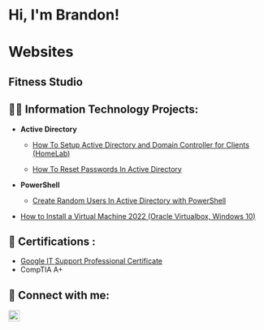 <h1>Hi, I'm Brandon!

<h1>Websites</h1>
<h2>Fitness Studio</h2>

<h2>👨‍💻 Information Technology Projects:</h2>

- <b>Active Directory </b>
  - [How To Setup Active Directory and Domain Controller for Clients (HomeLab)](https://github.com/BrandonL99/Active-Directory-and-Domain-Controller-Setup)

  - [How To Reset Passwords In Active Directory](https://github.com/BrandonL99/How-To-Reset-Passwords-In-Active-Directory)
  
- <b>PowerShell</b>
  - [Create Random Users In Active Directory with PowerShell](https://github.com/BrandonL99/AD-PS-Create-Random-User)

- [How to Install a Virtual Machine 2022 (Oracle Virtualbox, Windows 10)](https://github.com/BrandonL99/How-To-Set-Up-A-VirtualBox)

<h2>📄 Certifications :</h2>

  - [Google IT Support Professional Certificate](https://coursera.org/share/de5d2daebee401faa0096017b87f1ef1)
  - CompTIA A+
  
<h2> 🤳 Connect with me:</h2>

[<img align="left" alt="BrandonLorenzo | LinkedIn" width="22px" src="https://cdn.jsdelivr.net/npm/simple-icons@v3/icons/linkedin.svg" />][linkedin]


[twitter]: https://twitter.com/brandonlorenzo
[youtube]: https://www.youtube.com/c/brandonlorenzo
[instagram]: https://www.instagram.com/brandonlorenzo/
[linkedin]: https://www.linkedin.com/in/brandonlorenzo/
